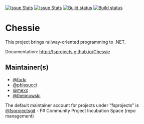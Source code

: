 [![Issue Stats](http://issuestats.com/github/fsprojects/Chessie/badge/issue)](http://issuestats.com/github/fsprojects/Chessie)
[![Issue Stats](http://issuestats.com/github/fsprojects/Chessie/badge/pr)](http://issuestats.com/github/fsprojects/Chessie)
[![Build status](https://ci.appveyor.com/api/projects/status/bnjmxqvu3yvp389j?svg=true)](https://ci.appveyor.com/project/SteffenForkmann/chessie)
[![Build status](https://travis-ci.org/fsprojects/Chessie.svg?branch=master)](https://travis-ci.org/fsprojects/Chessie)

# Chessie

This project brings railway-oriented programming to .NET.

Documentation: http://fsprojects.github.io/Chessie

## Maintainer(s)

- [@forki](https://github.com/forki)
- [@pblasucci](https://github.com/pblasucci)
- [@mexx](https://github.com/mexx)
- [@theimowski](https://github.com/theimowski)

The default maintainer account for projects under "fsprojects" is [@fsprojectsgit](https://github.com/fsprojectsgit) - F# Community Project Incubation Space (repo management)
